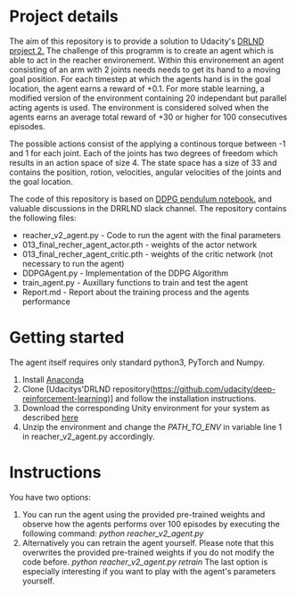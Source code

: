 # Project details
The aim of this repository is to provide a solution to Udacity's [DRLND project 2.](https://github.com/udacity/deep-reinforcement-learning/tree/master/p2_continuous-control) The challenge of this programm is to create an agent which is able to act in the reacher environement. Within this environement an agent consisting of an arm with 2 joints needs needs to get its hand to a moving goal position. For each timestep at which the agents hand is in the goal location, the agent earns a reward of +0.1. For more stable learning, a modified version of the environment containing 20 independant but parallel acting agents is used. The environment is considered solved when the agents earns an average total reward of +30 or higher for 100 consecutives episodes.

The possible actions consist of the applying a continous torque between -1 and 1 for each joint. Each of the joints has two degrees of freedom which results in an action space of size 4. The state space has a size of 33 and contains the position, rotion, velocities, angular velocities of the joints and the goal location.

The code of this repository is based on [DDPG pendulum notebook.](https://github.com/udacity/deep-reinforcement-learning/tree/master/ddpg-pendulum) and valuable discussions in the DRRLND slack channel. The repository contains the following files:
* reacher_v2_agent.py - Code to run the agent with the final parameters
* 013_final_recher_agent_actor.pth - weights of the actor network
* 013_final_recher_agent_critic.pth - weights of the critic network (not necessary to run the agent)
* DDPGAgent.py - Implementation of the DDPG Algorithm
* train_agent.py - Auxillary functions to train and test the agent
* Report.md - Report about the training process and the agents performance


# Getting started
The agent itself requires only standard python3, PyTorch and Numpy. 
1. Install [Anaconda](https://www.anaconda.com/download)
2. Clone [Udacitys'DRLND repository(https://github.com/udacity/deep-reinforcement-learning)] and follow the installation instructions.
3. Download the corresponding Unity environment for your system as described [here](https://github.com/udacity/deep-reinforcement-learning/tree/master/p1_navigation#getting-started)
4. Unzip the environment and change the *PATH_TO_ENV* in variable line 1 in reacher_v2_agent.py accordingly.

# Instructions
You have two options:
1. You can run the agent using the provided pre-trained weights and observe how the agents performs over 100 episodes by executing the following command:
*python reacher_v2_agent.py*
2. Alternatively you can retrain the agent yourself. Please note that this overwrites the provided pre-trained weights if you do not modify the code before.
*python reacher_v2_agent.py retrain*
The last option is especially interesting if you want to play with the agent's parameters yourself.
